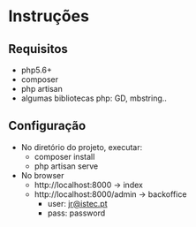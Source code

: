 # Instruções

## Requisitos
* php5.6+
* composer
* php artisan
* algumas bibliotecas php: GD, mbstring..

## Configuração
* No diretório do projeto, executar: 
	* composer install
	* php artisan serve
* No browser
	* http://localhost:8000 -> index
	* http://localhost:8000/admin -> backoffice
		* user: jr@istec.pt
		* pass: password 